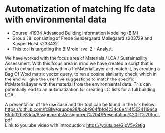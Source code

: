 # Automatization of matching Ifc data with environmental data
- Course: 41934 Advanced Building Information Modeling (BIM)
- Group 38: consisting of Frede Søndergaard Møllegaard s203729 and Kasper Holst s233432
- This tool is targeting the BIMrole level 2 - Analyst. 

We have worked with the focus area of Materials / LCA / Sustainability Assessment. With this focus area in mind we have created a script that is able to extract materials within a IfcMaterialLayer and match it, by creating a Bag Of Word matrix vector query, to run a cosine similarity check, which in the end will give the user five suggestions to match the specific IfcMaterialLayer with the material from the environmental data. This can potentially lead to an automatization for creating LCI lists for a full building LCA.



A presentation of the use case and the tool can be found in the link below:
https://github.com/fcBIM/gruppe38/blob/964fbfd4234c6e414f5024119a4a6fcb02be86da/Assignments/Assignment%204/Presentation%20of%20tool.pdf  
Link to youtube video with introduction: https://youtu.be/GlpV5v2etjg
